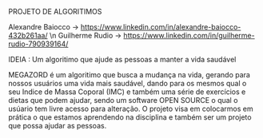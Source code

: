 PROJETO DE ALGORITIMOS

Alexandre Baiocco -> https://www.linkedin.com/in/alexandre-baiocco-432b261aa/ \n Guilherme Rudio -> https://www.linkedin.com/in/guilherme-rudio-790939164/ 

IDEIA : Um algoritimo que ajude as pessoas a manter a vida saudável

MEGAZORD é um algoritimo que busca a mudança na vida, gerando para nossos usuários uma vida mais saudável,
dando para os mesmos qual o seu Indice de Massa Coporal (IMC) e também uma série de exercícios e dietas que podem ajudar, 
sendo um software OPEN SOURCE o qual o usúario tem livre acesso para alteração. 
O projeto visa em colocarmos em prática o que estamos aprendendo na disciplina e também ser um projeto que possa ajudar as pessoas.
